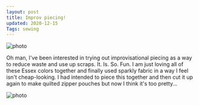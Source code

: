 ```yaml
---
layout: post
title: Improv piecing!
updated: 2020-12-15
Tags: sewing
---
```


![photo](https://caitlinmeyer.github.io/project-log/images/improv-1.jpeg)

Oh man, I've been interested in trying out improvisational piecing as a way to reduce waste and use up scraps. It. Is. So. Fun. I am just loving all of these Essex colors together and finally used sparkly fabric in a way I feel isn't cheap-looking. I had intended to piece this together and then cut it up again to make quilted zipper pouches but now I think it's too pretty...


![photo](https://caitlinmeyer.github.io/project-log/images/improv-2.jpeg)
